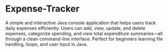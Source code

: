 # Expense-Tracker
A simple and interactive Java console application that helps users track daily expenses efficiently. Users can add, view, update, and delete expenses, categorize spending, and view total expenditure summaries—all through a clean command-line interface. Perfect for beginners learning file handling, loops, and user input in Java.
